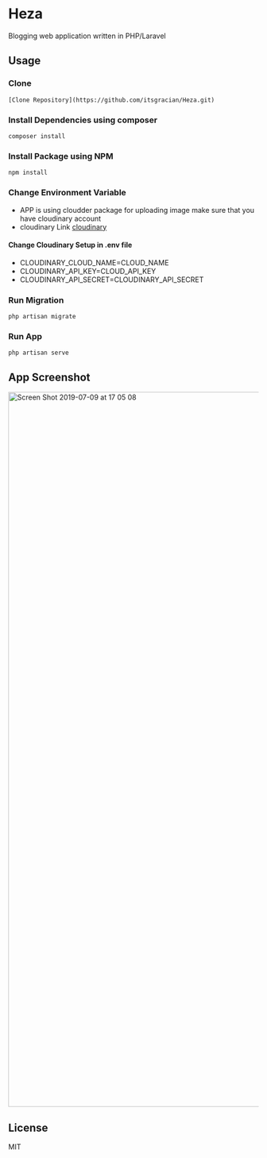 # Heza
Blogging web application written in PHP/Laravel

## Usage
### Clone
```
[Clone Repository](https://github.com/itsgracian/Heza.git)
```
### Install Dependencies using composer
```
composer install
```

### Install Package using NPM
```
npm install
```
### Change Environment Variable
 - APP is using cloudder package for uploading image make sure that you have cloudinary account
 - cloudinary Link [cloudinary](https://cloudinary.com/)
#### Change Cloudinary Setup  in .env file
- CLOUDINARY_CLOUD_NAME=CLOUD_NAME
- CLOUDINARY_API_KEY=CLOUD_API_KEY
- CLOUDINARY_API_SECRET=CLOUDINARY_API_SECRET

### Run Migration
```
php artisan migrate
```
### Run App
```
php artisan serve
```
## App Screenshot
<img width="1440" alt="Screen Shot 2019-07-09 at 17 05 08" src="https://user-images.githubusercontent.com/27460888/60900062-de857780-a26b-11e9-9299-5f3b45e49d49.png">

## License
MIT
